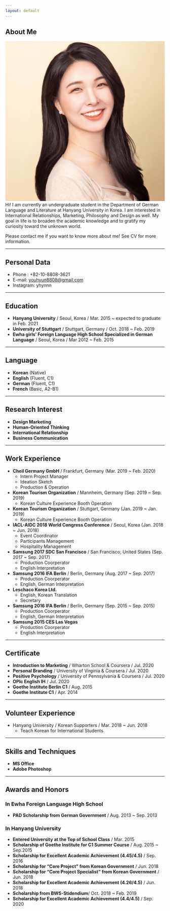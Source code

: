 ```yaml
---
layout: default
---
```


## About Me
<img class="profile-picture" src="profile_youhyun.jpeg">
Hi! I am currently an undergraduate student in the Department of German Language and Literature at Hanyang University in Korea. I am interested in International Relationships, Marketing, Philosophy and Design as well. My goal in life is to broaden the academic knowledge and to gratify my curiosity toward the unknown world.

Please contact me if you want to know more about me!  See CV for more information.

 <!-- This is a jekyll based resume template. You can find the full source code on [GitHub] --> 
 <!-- (https://github.com/bk2dcradle/researcher) -->

---
## Personal Data
- Phone : +82-10-8808-3621
- E-mail: youhyun8808@gmail.com
- Instagram: yhynnn

---
## Education
- **Hanyang University** / Seoul, Korea / Mar. 2015 ~ expected to graduate in Feb. 2021
- **University of Stuttgart** / Stuttgart, Germany / Oct. 2018 ~ Feb. 2019
- **Ewha girls’ Foreign Language High School Specialized in German Language** / Seoul, Korea / Mar 2012 ~ Feb. 2015

---
## Language
- **Korean** (Native)
- **English** (Fluent, C1)
- **German** (Fluent, C1)
- **French** (Basic, A2-B1) 

---
## Research Interest
- **Design Marketing**
- **Human-Oriented Thinking**
- **International Relationship**
- **Business Communication**

---
## Work Experience
- **Cheil Germany GmbH** / Frankfurt, Germany (Mar. 2019 ~ Feb. 2020)
    - Intern Project Manager
    - Ideation Sketch
    - Production & Operation
- **Korean Tourism Organization** / Mannheim, Germany (Sep. 2019 ~ Sep. 2019)
    - Korean Culture Experience Booth Operation
- **Korean Tourism Organization** / Stuttgart, Germany (Jan. 2019 ~ Jan. 2019) 
    - Korean Culture Experience Booth Operation 
- **IACL-AIDC 2018 World Congress Conference** / Seoul, Korea (Jan. 2018 ~ Jun. 2018) 
    - Event Coordinator
    - Participants Management
    - Hospitality Management
- **Samsung 2017 SDC San Francisco** / San Francisco, United States (Sep. 2017 ~ Sep. 2017)
    - Production Coorperator
    - English Interpretation
- **Samsung 2016 IFA Berlin** / Berlin, Germany (Aug. 2017 ~ Sep. 2017)
    - Production Coorperator
    - English, German Interpretation
- **Leschaco Korea Ltd.**
    - English, Korean Translation
    - Secretary
- **Samsung 2016 IFA Berlin** / Berlin, Germany (Sep. 2015 ~ Sep. 2015) 
    - Production Coorperator
    - English, German Interpretation
- **Samsung 2015 CES Las Vegas**
    - Production Coorperator
    - English Interpretation
---
## Certificate
- **Introduction to Marketing** / Wharton School & Coursera / Jul. 2020
- **Personal Branding** / University of Virginia & Coursera / Jul. 2020 
- **Positive Psychology** / University of Pennsylvania & Coursera / Jul. 2020 
- **OPIc English IH** / Jul. 2020
- **Goethe Institute Berlin C1** / Aug. 2015
- **Goethe Institute C1** / Apr. 2014

---
## Volunteer Experience
- Hanyang University / Korean Supporters / Mar. 2018 ~ Jun. 2018
    - Teach Korean for International Students

---
## Skills and Techniques
- **MS Office**
- **Adobe Photoshop**

---
## Awards and Honors

### In Ewha Foreign Language High School 
- **PAD Scholarship from German Government** / Aug. 2013 ~ Sep. 2013

### In Hanyang University
- **Entered University at the Top of School Class** / Mar. 2015
- **Scholarship of Goethe Institute for C1 Summer Course** / Aug. 2015 ~ Sep.2015
- **Scholarship for Excellent Academic Achievement (4.45/4.5)** / Sep. 2016
- **Scholarship for “Core Project" from Korean Government** / Jun. 2018
- **Scholarship for “Core Project Specialist" from Korean Government** / Jun. 2018
- **Scholarship for Excellent Academic Achievement (4.26/4.5)** / Jun. 2018
- **Scholarship from BWS-Stidendium**/ Oct. 2018 ~ Feb. 2019
- **Scholarship for Excellent Academic Achievement (4.4/4.5)** / Sep. 2020
 <!-- This is a [link](http://google.com). Something *italics* and something **bold**.-->
 <!-- Here is a horizontal rule --- -->
 <!-- Here is a blockquote> To a great mind, nothing is little -->

